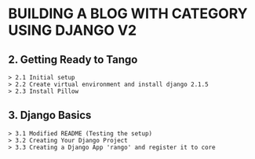 # BUILDING A BLOG WITH CATEGORY USING DJANGO V2

## 2. Getting Ready to Tango

    > 2.1 Initial setup
    > 2.2 Create virtual environment and install django 2.1.5
    > 2.3 Install Pillow

## 3. Django Basics

    > 3.1 Modified README (Testing the setup) 
    > 3.2 Creating Your Django Project
    > 3.3 Creating a Django App 'rango' and register it to core


















